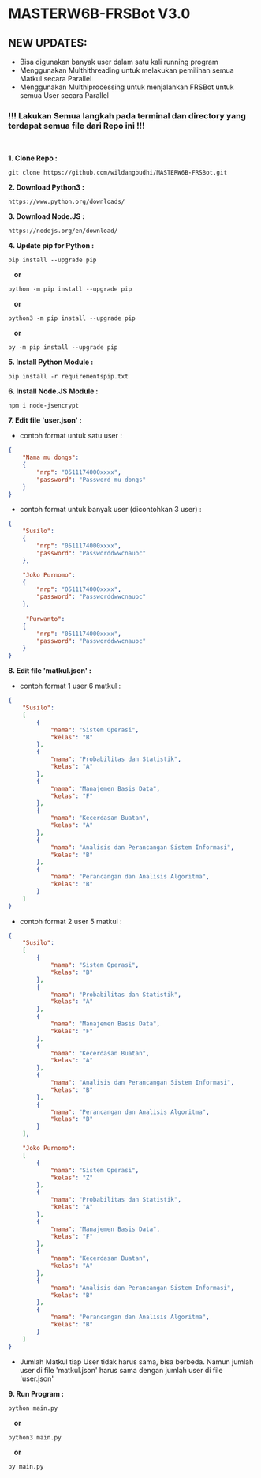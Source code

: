 # MASTERW6B-FRSBot V3.0
## NEW UPDATES: 
- Bisa digunakan banyak user dalam satu kali running program
- Menggunakan Multhithreading untuk melakukan pemilihan semua Matkul secara Parallel
- Menggunakan Multhiprocessing untuk menjalankan FRSBot untuk semua User secara Parallel
### !!! Lakukan Semua langkah pada terminal dan directory yang terdapat semua file dari Repo ini !!!

<br />

**1. Clone Repo :**
```
git clone https://github.com/wildangbudhi/MASTERW6B-FRSBot.git
```

**2. Download Python3 :**
```
https://www.python.org/downloads/
```

**3. Download Node.JS :**
```
https://nodejs.org/en/download/
```

**4. Update pip for Python :**
```
pip install --upgrade pip
```
&nbsp;&nbsp; **or**
```
python -m pip install --upgrade pip
```
&nbsp;&nbsp; **or**
```
python3 -m pip install --upgrade pip
```
&nbsp;&nbsp; **or**
```
py -m pip install --upgrade pip
```

**5. Install Python Module :**
```
pip install -r requirementspip.txt
```

**6. Install Node.JS Module :**
```
npm i node-jsencrypt
```
**7. Edit file 'user.json' :**
- contoh format untuk satu user :
```json
{
    "Nama mu dongs":
    {
        "nrp": "0511174000xxxx",
        "password": "Password mu dongs"
    }
}
```
- contoh format untuk banyak user (dicontohkan 3 user) :
```json
{
    "Susilo":
    {
        "nrp": "0511174000xxxx",
        "password": "Passworddwwcnauoc"
    },

    "Joko Purnomo":
    {
        "nrp": "0511174000xxxx",
        "password": "Passworddwwcnauoc"
    },
    
     "Purwanto":
    {
        "nrp": "0511174000xxxx",
        "password": "Passworddwwcnauoc"
    }
}
```

**8. Edit file 'matkul.json' :**
- contoh format 1 user 6 matkul :
```json
{
    "Susilo":
    [
        {
            "nama": "Sistem Operasi",
            "kelas": "B"
        },
        {
            "nama": "Probabilitas dan Statistik",
            "kelas": "A"
        },
        {
            "nama": "Manajemen Basis Data",
            "kelas": "F"
        },
        {
            "nama": "Kecerdasan Buatan",
            "kelas": "A"
        },
        {
            "nama": "Analisis dan Perancangan Sistem Informasi",
            "kelas": "B"
        },
        {
            "nama": "Perancangan dan Analisis Algoritma",
            "kelas": "B"
        }
    ]
}
```
- contoh format 2 user 5 matkul :
```json
{
    "Susilo":
    [
        {
            "nama": "Sistem Operasi",
            "kelas": "B"
        },
        {
            "nama": "Probabilitas dan Statistik",
            "kelas": "A"
        },
        {
            "nama": "Manajemen Basis Data",
            "kelas": "F"
        },
        {
            "nama": "Kecerdasan Buatan",
            "kelas": "A"
        },
        {
            "nama": "Analisis dan Perancangan Sistem Informasi",
            "kelas": "B"
        },
        {
            "nama": "Perancangan dan Analisis Algoritma",
            "kelas": "B"
        }
    ],

    "Joko Purnomo":
    [
        {
            "nama": "Sistem Operasi",
            "kelas": "Z"
        },
        {
            "nama": "Probabilitas dan Statistik",
            "kelas": "A"
        },
        {
            "nama": "Manajemen Basis Data",
            "kelas": "F"
        },
        {
            "nama": "Kecerdasan Buatan",
            "kelas": "A"
        },
        {
            "nama": "Analisis dan Perancangan Sistem Informasi",
            "kelas": "B"
        },
        {
            "nama": "Perancangan dan Analisis Algoritma",
            "kelas": "B"
        }
    ]
}
```
- Jumlah Matkul tiap User tidak harus sama, bisa berbeda. Namun jumlah user di file 'matkul.json' harus sama dengan jumlah user di file 'user.json'

**9. Run Program :**
```
python main.py
```
&nbsp;&nbsp; **or**
```
python3 main.py
```
&nbsp;&nbsp; **or**
```
py main.py
```
